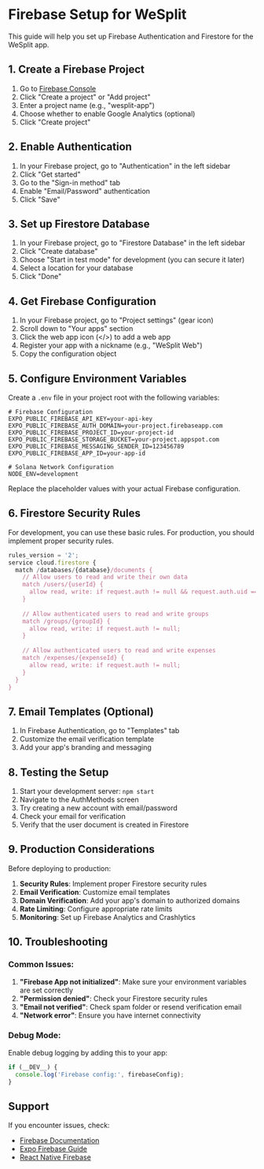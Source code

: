 # Firebase Setup for WeSplit

This guide will help you set up Firebase Authentication and Firestore for the WeSplit app.

## 1. Create a Firebase Project

1. Go to [Firebase Console](https://console.firebase.google.com/)
2. Click "Create a project" or "Add project"
3. Enter a project name (e.g., "wesplit-app")
4. Choose whether to enable Google Analytics (optional)
5. Click "Create project"

## 2. Enable Authentication

1. In your Firebase project, go to "Authentication" in the left sidebar
2. Click "Get started"
3. Go to the "Sign-in method" tab
4. Enable "Email/Password" authentication
5. Click "Save"

## 3. Set up Firestore Database

1. In your Firebase project, go to "Firestore Database" in the left sidebar
2. Click "Create database"
3. Choose "Start in test mode" for development (you can secure it later)
4. Select a location for your database
5. Click "Done"

## 4. Get Firebase Configuration

1. In your Firebase project, go to "Project settings" (gear icon)
2. Scroll down to "Your apps" section
3. Click the web app icon (</>) to add a web app
4. Register your app with a nickname (e.g., "WeSplit Web")
5. Copy the configuration object

## 5. Configure Environment Variables

Create a `.env` file in your project root with the following variables:

```env
# Firebase Configuration
EXPO_PUBLIC_FIREBASE_API_KEY=your-api-key
EXPO_PUBLIC_FIREBASE_AUTH_DOMAIN=your-project.firebaseapp.com
EXPO_PUBLIC_FIREBASE_PROJECT_ID=your-project-id
EXPO_PUBLIC_FIREBASE_STORAGE_BUCKET=your-project.appspot.com
EXPO_PUBLIC_FIREBASE_MESSAGING_SENDER_ID=123456789
EXPO_PUBLIC_FIREBASE_APP_ID=your-app-id

# Solana Network Configuration
NODE_ENV=development
```

Replace the placeholder values with your actual Firebase configuration.

## 6. Firestore Security Rules

For development, you can use these basic rules. For production, you should implement proper security rules.

```javascript
rules_version = '2';
service cloud.firestore {
  match /databases/{database}/documents {
    // Allow users to read and write their own data
    match /users/{userId} {
      allow read, write: if request.auth != null && request.auth.uid == userId;
    }
    
    // Allow authenticated users to read and write groups
    match /groups/{groupId} {
      allow read, write: if request.auth != null;
    }
    
    // Allow authenticated users to read and write expenses
    match /expenses/{expenseId} {
      allow read, write: if request.auth != null;
    }
  }
}
```

## 7. Email Templates (Optional)

1. In Firebase Authentication, go to "Templates" tab
2. Customize the email verification template
3. Add your app's branding and messaging

## 8. Testing the Setup

1. Start your development server: `npm start`
2. Navigate to the AuthMethods screen
3. Try creating a new account with email/password
4. Check your email for verification
5. Verify that the user document is created in Firestore

## 9. Production Considerations

Before deploying to production:

1. **Security Rules**: Implement proper Firestore security rules
2. **Email Verification**: Customize email templates
3. **Domain Verification**: Add your app's domain to authorized domains
4. **Rate Limiting**: Configure appropriate rate limits
5. **Monitoring**: Set up Firebase Analytics and Crashlytics

## 10. Troubleshooting

### Common Issues:

1. **"Firebase App not initialized"**: Make sure your environment variables are set correctly
2. **"Permission denied"**: Check your Firestore security rules
3. **"Email not verified"**: Check spam folder or resend verification email
4. **"Network error"**: Ensure you have internet connectivity

### Debug Mode:

Enable debug logging by adding this to your app:

```javascript
if (__DEV__) {
  console.log('Firebase config:', firebaseConfig);
}
```

## Support

If you encounter issues, check:
- [Firebase Documentation](https://firebase.google.com/docs)
- [Expo Firebase Guide](https://docs.expo.dev/guides/using-firebase/)
- [React Native Firebase](https://rnfirebase.io/) 